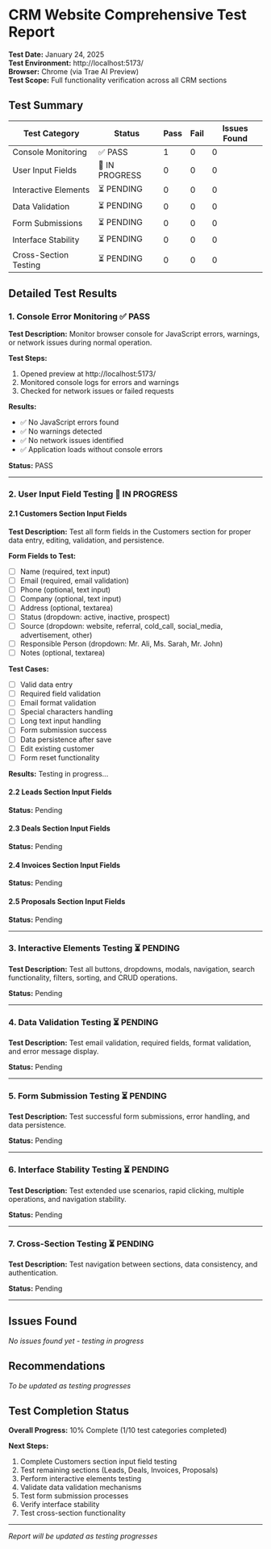 # CRM Website Comprehensive Test Report

**Test Date:** January 24, 2025  
**Test Environment:** http://localhost:5173/  
**Browser:** Chrome (via Trae AI Preview)  
**Test Scope:** Full functionality verification across all CRM sections  

## Test Summary

| Test Category | Status | Pass | Fail | Issues Found |
|---------------|--------|------|------|-------------|
| Console Monitoring | ✅ PASS | 1 | 0 | 0 |
| User Input Fields | 🔄 IN PROGRESS | 0 | 0 | 0 |
| Interactive Elements | ⏳ PENDING | 0 | 0 | 0 |
| Data Validation | ⏳ PENDING | 0 | 0 | 0 |
| Form Submissions | ⏳ PENDING | 0 | 0 | 0 |
| Interface Stability | ⏳ PENDING | 0 | 0 | 0 |
| Cross-Section Testing | ⏳ PENDING | 0 | 0 | 0 |

## Detailed Test Results

### 1. Console Error Monitoring ✅ PASS

**Test Description:** Monitor browser console for JavaScript errors, warnings, or network issues during normal operation.

**Test Steps:**
1. Opened preview at http://localhost:5173/
2. Monitored console logs for errors and warnings
3. Checked for network issues or failed requests

**Results:**
- ✅ No JavaScript errors found
- ✅ No warnings detected
- ✅ No network issues identified
- ✅ Application loads without console errors

**Status:** PASS

---

### 2. User Input Field Testing 🔄 IN PROGRESS

#### 2.1 Customers Section Input Fields

**Test Description:** Test all form fields in the Customers section for proper data entry, editing, validation, and persistence.

**Form Fields to Test:**
- [ ] Name (required, text input)
- [ ] Email (required, email validation)
- [ ] Phone (optional, text input)
- [ ] Company (optional, text input)
- [ ] Address (optional, textarea)
- [ ] Status (dropdown: active, inactive, prospect)
- [ ] Source (dropdown: website, referral, cold_call, social_media, advertisement, other)
- [ ] Responsible Person (dropdown: Mr. Ali, Ms. Sarah, Mr. John)
- [ ] Notes (optional, textarea)

**Test Cases:**
- [ ] Valid data entry
- [ ] Required field validation
- [ ] Email format validation
- [ ] Special characters handling
- [ ] Long text input handling
- [ ] Form submission success
- [ ] Data persistence after save
- [ ] Edit existing customer
- [ ] Form reset functionality

**Results:** Testing in progress...

#### 2.2 Leads Section Input Fields

**Status:** Pending

#### 2.3 Deals Section Input Fields

**Status:** Pending

#### 2.4 Invoices Section Input Fields

**Status:** Pending

#### 2.5 Proposals Section Input Fields

**Status:** Pending

---

### 3. Interactive Elements Testing ⏳ PENDING

**Test Description:** Test all buttons, dropdowns, modals, navigation, search functionality, filters, sorting, and CRUD operations.

**Status:** Pending

---

### 4. Data Validation Testing ⏳ PENDING

**Test Description:** Test email validation, required fields, format validation, and error message display.

**Status:** Pending

---

### 5. Form Submission Testing ⏳ PENDING

**Test Description:** Test successful form submissions, error handling, and data persistence.

**Status:** Pending

---

### 6. Interface Stability Testing ⏳ PENDING

**Test Description:** Test extended use scenarios, rapid clicking, multiple operations, and navigation stability.

**Status:** Pending

---

### 7. Cross-Section Testing ⏳ PENDING

**Test Description:** Test navigation between sections, data consistency, and authentication.

**Status:** Pending

---

## Issues Found

*No issues found yet - testing in progress*

## Recommendations

*To be updated as testing progresses*

## Test Completion Status

**Overall Progress:** 10% Complete (1/10 test categories completed)

**Next Steps:**
1. Complete Customers section input field testing
2. Test remaining sections (Leads, Deals, Invoices, Proposals)
3. Perform interactive elements testing
4. Validate data validation mechanisms
5. Test form submission processes
6. Verify interface stability
7. Test cross-section functionality

---

*Report will be updated as testing progresses*